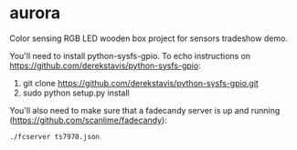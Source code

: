 # aurora
Color sensing RGB LED wooden box project for sensors tradeshow demo.

You'll need to install python-sysfs-gpio.  To echo instructions on https://github.com/derekstavis/python-sysfs-gpio:

1. git clone https://github.com/derekstavis/python-sysfs-gpio.git
2. sudo python setup.py install

You'll also need to make sure that a fadecandy server is up and running (https://github.com/scanlime/fadecandy):

    ./fcserver ts7970.json
